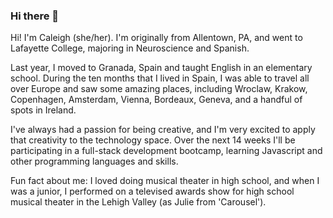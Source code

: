 ### Hi there 👋

<!--
**caleighschmid/caleighschmid** is a ✨ _special_ ✨ repository because its `README.md` (this file) appears on your GitHub profile.

Here are some ideas to get you started:

- 🔭 I’m currently working on ...
- 🌱 I’m currently learning ...
- 👯 I’m looking to collaborate on ...
- 🤔 I’m looking for help with ...
- 💬 Ask me about ...
- 📫 How to reach me: ...
- 😄 Pronouns: ...
- ⚡ Fun fact: ...
-->

Hi!  I'm Caleigh (she/her).  I'm originally from Allentown, PA, and went to Lafayette College, majoring in Neuroscience and Spanish.

Last year, I moved to Granada, Spain and taught English in an elementary school.  During the ten months that I lived in Spain, I was able to travel all over Europe and saw some amazing places, including Wroclaw, Krakow, Copenhagen, Amsterdam, Vienna, Bordeaux, Geneva, and a handful of spots in Ireland.

I've always had a passion for being creative, and I'm very excited to apply that creativity to the technology space.  Over the next 14 weeks I'll be participating in a full-stack development bootcamp, learning Javascript and other programming languages and skills.

Fun fact about me: I loved doing musical theater in high school, and when I was a junior, I performed on a televised awards show for high school musical theater in the Lehigh Valley (as Julie from 'Carousel').